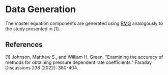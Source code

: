 
# Data Generation
The master equation components are generated using [RMG](https://github.com/ReactionMechanismGenerator) analogously to the study presented in [1].

## References
[1] Johnson, Matthew S., and William H. Green. "Examining the accuracy of methods for obtaining pressure dependent rate coefficients." Faraday Discussions 238 (2022): 380-404.
